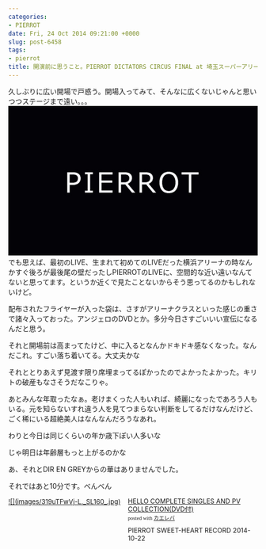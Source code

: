 ```yaml
---
categories:
- PIERROT
date: Fri, 24 Oct 2014 09:21:00 +0000
slug: post-6458
tags:
- pierrot
title: 開演前に思うこと。PIERROT DICTATORS CIRCUS FINAL at 埼玉スーパーアリーナ
---
```


久しぶりに広い開場で戸惑う。開場入ってみて、そんなに広くないじゃんと思いつつステージまで遠い。。。<!--more-->![](images/PIERROT.jpg)
でも思えば、最初のLIVE、生まれて初めてのLIVEだった横浜アリーナの時なんかすぐ後ろが最後尾の壁だったしPIERROTのLIVEに、空間的な近い遠いなんてないと思ってます。というか近くで見たことないからそう思ってるのかもしれないけど。

配布されたフライヤーが入った袋は、さすがアリーナクラスといった感じの重さで諸々入っておった。アンジェロのDVDとか。多分今日さすごいいい宣伝になるんだと思う。

それと開場前は高まってたけど、中に入るとなんかドキドキ感なくなった。なんだこれ。すごい落ち着いてる。大丈夫かな

それととりあえず見渡す限り席埋まってるぽかったのでよかったよかった。キリトの破産もなさそうだなこりゃ。

あとみんな年取ったなぁ。老けまくった人もいれば、綺麗になったであろう人もいる。元を知らないすれ違う人を見てつまらない判断をしてるだけなんだけど、ごく稀にいる超絶美人はなんなんだろうなあれ。

わりと今日は同じくらいの年か歳下ぽい人多いな

じゃ明日は年齢層もっと上がるのかな

あ、それとDIR EN GREYからの華はありませんでした。

それではあと10分です。べんべん

<div class="kaerebalink-box" style="text-align:left;padding-bottom:20px;font-size:small;/zoom: 1;overflow: hidden;"><div class="kaerebalink-image" style="float:left;margin:0 15px 10px 0;"><a href="http://www.amazon.co.jp/exec/obidos/ASIN/B00MYED25U/warawareotoko-22/ref=nosim/" rel="nofollow" target="_blank">![](images/319uTFwVj-L._SL160_.jpg)</a></div><div class="kaerebalink-info" style="line-height:120%;/zoom: 1;overflow: hidden;"><div class="kaerebalink-name" style="margin-bottom:10px;line-height:120%"><a href="http://www.amazon.co.jp/exec/obidos/ASIN/B00MYED25U/warawareotoko-22/ref=nosim/" rel="nofollow" target="_blank">HELLO COMPLETE SINGLES AND PV COLLECTION(DVD付)</a><div class="kaerebalink-powered-date" style="font-size:8pt;margin-top:5px;font-family:verdana;line-height:120%">posted with <a href="http://kaereba.com" rel="nofollow" target="_blank">カエレバ</a></div></div><div class="kaerebalink-detail" style="margin-bottom:5px;">PIERROT SWEET-HEART RECORD 2014-10-22    </div><div class="kaerebalink-link1" style="margin-top:10px;"></div></div><div class="booklink-footer" style="clear: left"></div></div>